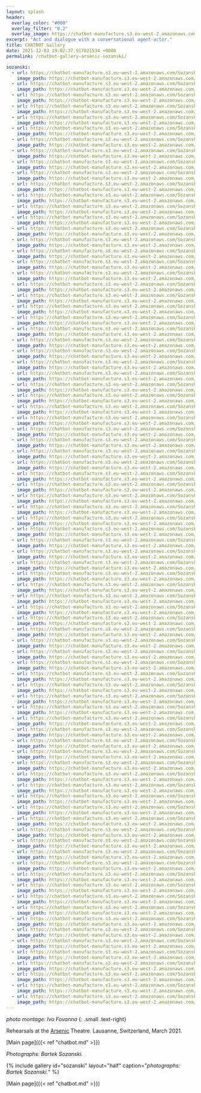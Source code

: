```yaml
---
layout: splash
header:
  overlay_color: "#000"
  overlay_filter: "0.2"
  overlay_image: https://chatbot-manufacture.s3.eu-west-2.amazonaws.com/Fovanna-chatbot-2021-37.webp
excerpt: "Act and dialogue with a conversational agent-actor."
title: CHATBOT Gallery
date: 2021-12-03 19:02:37.917021534 +0000 
permalink: /chatbot-gallery-arsenic-sozanski/

sozanski:
  - url: https://chatbot-manufacture.s3.eu-west-2.amazonaws.com/Sozanski-Arsenic-2021-01.webp
    image_path: https://chatbot-manufacture.s3.eu-west-2.amazonaws.com/Sozanski-Arsenic-2021-01.low.webp
  - url: https://chatbot-manufacture.s3.eu-west-2.amazonaws.com/Sozanski-Arsenic-2021-02.webp
    image_path: https://chatbot-manufacture.s3.eu-west-2.amazonaws.com/Sozanski-Arsenic-2021-02.low.webp
  - url: https://chatbot-manufacture.s3.eu-west-2.amazonaws.com/Sozanski-Arsenic-2021-03.webp
    image_path: https://chatbot-manufacture.s3.eu-west-2.amazonaws.com/Sozanski-Arsenic-2021-03.low.webp
  - url: https://chatbot-manufacture.s3.eu-west-2.amazonaws.com/Sozanski-Arsenic-2021-04.webp
    image_path: https://chatbot-manufacture.s3.eu-west-2.amazonaws.com/Sozanski-Arsenic-2021-04.low.webp
  - url: https://chatbot-manufacture.s3.eu-west-2.amazonaws.com/Sozanski-Arsenic-2021-05.webp
    image_path: https://chatbot-manufacture.s3.eu-west-2.amazonaws.com/Sozanski-Arsenic-2021-05.low.webp
  - url: https://chatbot-manufacture.s3.eu-west-2.amazonaws.com/Sozanski-Arsenic-2021-06.webp
    image_path: https://chatbot-manufacture.s3.eu-west-2.amazonaws.com/Sozanski-Arsenic-2021-06.low.webp
  - url: https://chatbot-manufacture.s3.eu-west-2.amazonaws.com/Sozanski-Arsenic-2021-07.webp
    image_path: https://chatbot-manufacture.s3.eu-west-2.amazonaws.com/Sozanski-Arsenic-2021-07.low.webp
  - url: https://chatbot-manufacture.s3.eu-west-2.amazonaws.com/Sozanski-Arsenic-2021-08.webp
    image_path: https://chatbot-manufacture.s3.eu-west-2.amazonaws.com/Sozanski-Arsenic-2021-08.low.webp
  - url: https://chatbot-manufacture.s3.eu-west-2.amazonaws.com/Sozanski-Arsenic-2021-09.webp
    image_path: https://chatbot-manufacture.s3.eu-west-2.amazonaws.com/Sozanski-Arsenic-2021-09.low.webp
  - url: https://chatbot-manufacture.s3.eu-west-2.amazonaws.com/Sozanski-Arsenic-2021-10.webp
    image_path: https://chatbot-manufacture.s3.eu-west-2.amazonaws.com/Sozanski-Arsenic-2021-10.low.webp
  - url: https://chatbot-manufacture.s3.eu-west-2.amazonaws.com/Sozanski-Arsenic-2021-11.webp
    image_path: https://chatbot-manufacture.s3.eu-west-2.amazonaws.com/Sozanski-Arsenic-2021-11.low.webp
  - url: https://chatbot-manufacture.s3.eu-west-2.amazonaws.com/Sozanski-Arsenic-2021-12.webp
    image_path: https://chatbot-manufacture.s3.eu-west-2.amazonaws.com/Sozanski-Arsenic-2021-12.low.webp
  - url: https://chatbot-manufacture.s3.eu-west-2.amazonaws.com/Sozanski-Arsenic-2021-13.webp
    image_path: https://chatbot-manufacture.s3.eu-west-2.amazonaws.com/Sozanski-Arsenic-2021-13.low.webp
  - url: https://chatbot-manufacture.s3.eu-west-2.amazonaws.com/Sozanski-Arsenic-2021-14.webp
    image_path: https://chatbot-manufacture.s3.eu-west-2.amazonaws.com/Sozanski-Arsenic-2021-14.low.webp
  - url: https://chatbot-manufacture.s3.eu-west-2.amazonaws.com/Sozanski-Arsenic-2021-15.webp
    image_path: https://chatbot-manufacture.s3.eu-west-2.amazonaws.com/Sozanski-Arsenic-2021-15.low.webp
  - url: https://chatbot-manufacture.s3.eu-west-2.amazonaws.com/Sozanski-Arsenic-2021-16.webp
    image_path: https://chatbot-manufacture.s3.eu-west-2.amazonaws.com/Sozanski-Arsenic-2021-16.low.webp
  - url: https://chatbot-manufacture.s3.eu-west-2.amazonaws.com/Sozanski-Arsenic-2021-17.webp
    image_path: https://chatbot-manufacture.s3.eu-west-2.amazonaws.com/Sozanski-Arsenic-2021-17.low.webp
  - url: https://chatbot-manufacture.s3.eu-west-2.amazonaws.com/Sozanski-Arsenic-2021-18.webp
    image_path: https://chatbot-manufacture.s3.eu-west-2.amazonaws.com/Sozanski-Arsenic-2021-18.low.webp
  - url: https://chatbot-manufacture.s3.eu-west-2.amazonaws.com/Sozanski-Arsenic-2021-19.webp
    image_path: https://chatbot-manufacture.s3.eu-west-2.amazonaws.com/Sozanski-Arsenic-2021-19.low.webp
  - url: https://chatbot-manufacture.s3.eu-west-2.amazonaws.com/Sozanski-Arsenic-2021-20.webp
    image_path: https://chatbot-manufacture.s3.eu-west-2.amazonaws.com/Sozanski-Arsenic-2021-20.low.webp
  - url: https://chatbot-manufacture.s3.eu-west-2.amazonaws.com/Sozanski-Arsenic-2021-21.webp
    image_path: https://chatbot-manufacture.s3.eu-west-2.amazonaws.com/Sozanski-Arsenic-2021-21.low.webp
  - url: https://chatbot-manufacture.s3.eu-west-2.amazonaws.com/Sozanski-Arsenic-2021-22.webp
    image_path: https://chatbot-manufacture.s3.eu-west-2.amazonaws.com/Sozanski-Arsenic-2021-22.low.webp
  - url: https://chatbot-manufacture.s3.eu-west-2.amazonaws.com/Sozanski-Arsenic-2021-23.webp
    image_path: https://chatbot-manufacture.s3.eu-west-2.amazonaws.com/Sozanski-Arsenic-2021-23.low.webp
  - url: https://chatbot-manufacture.s3.eu-west-2.amazonaws.com/Sozanski-Arsenic-2021-24.webp
    image_path: https://chatbot-manufacture.s3.eu-west-2.amazonaws.com/Sozanski-Arsenic-2021-24.low.webp
  - url: https://chatbot-manufacture.s3.eu-west-2.amazonaws.com/Sozanski-Arsenic-2021-25.webp
    image_path: https://chatbot-manufacture.s3.eu-west-2.amazonaws.com/Sozanski-Arsenic-2021-25.low.webp
  - url: https://chatbot-manufacture.s3.eu-west-2.amazonaws.com/Sozanski-Arsenic-2021-26.webp
    image_path: https://chatbot-manufacture.s3.eu-west-2.amazonaws.com/Sozanski-Arsenic-2021-26.low.webp
  - url: https://chatbot-manufacture.s3.eu-west-2.amazonaws.com/Sozanski-Arsenic-2021-27.webp
    image_path: https://chatbot-manufacture.s3.eu-west-2.amazonaws.com/Sozanski-Arsenic-2021-27.low.webp
  - url: https://chatbot-manufacture.s3.eu-west-2.amazonaws.com/Sozanski-Arsenic-2021-28.webp
    image_path: https://chatbot-manufacture.s3.eu-west-2.amazonaws.com/Sozanski-Arsenic-2021-28.low.webp
  - url: https://chatbot-manufacture.s3.eu-west-2.amazonaws.com/Sozanski-Arsenic-2021-29.webp
    image_path: https://chatbot-manufacture.s3.eu-west-2.amazonaws.com/Sozanski-Arsenic-2021-29.low.webp
  - url: https://chatbot-manufacture.s3.eu-west-2.amazonaws.com/Sozanski-Arsenic-2021-30.webp
    image_path: https://chatbot-manufacture.s3.eu-west-2.amazonaws.com/Sozanski-Arsenic-2021-30.low.webp
  - url: https://chatbot-manufacture.s3.eu-west-2.amazonaws.com/Sozanski-Arsenic-2021-31.webp
    image_path: https://chatbot-manufacture.s3.eu-west-2.amazonaws.com/Sozanski-Arsenic-2021-31.low.webp
  - url: https://chatbot-manufacture.s3.eu-west-2.amazonaws.com/Sozanski-Arsenic-2021-32.webp
    image_path: https://chatbot-manufacture.s3.eu-west-2.amazonaws.com/Sozanski-Arsenic-2021-32.low.webp
  - url: https://chatbot-manufacture.s3.eu-west-2.amazonaws.com/Sozanski-Arsenic-2021-33.webp
    image_path: https://chatbot-manufacture.s3.eu-west-2.amazonaws.com/Sozanski-Arsenic-2021-33.low.webp
  - url: https://chatbot-manufacture.s3.eu-west-2.amazonaws.com/Sozanski-Arsenic-2021-34.webp
    image_path: https://chatbot-manufacture.s3.eu-west-2.amazonaws.com/Sozanski-Arsenic-2021-34.low.webp
  - url: https://chatbot-manufacture.s3.eu-west-2.amazonaws.com/Sozanski-Arsenic-2021-35.webp
    image_path: https://chatbot-manufacture.s3.eu-west-2.amazonaws.com/Sozanski-Arsenic-2021-35.low.webp
  - url: https://chatbot-manufacture.s3.eu-west-2.amazonaws.com/Sozanski-Arsenic-2021-36.webp
    image_path: https://chatbot-manufacture.s3.eu-west-2.amazonaws.com/Sozanski-Arsenic-2021-36.low.webp
  - url: https://chatbot-manufacture.s3.eu-west-2.amazonaws.com/Sozanski-Arsenic-2021-37.webp
    image_path: https://chatbot-manufacture.s3.eu-west-2.amazonaws.com/Sozanski-Arsenic-2021-37.low.webp
  - url: https://chatbot-manufacture.s3.eu-west-2.amazonaws.com/Sozanski-Arsenic-2021-38.webp
    image_path: https://chatbot-manufacture.s3.eu-west-2.amazonaws.com/Sozanski-Arsenic-2021-38.low.webp
  - url: https://chatbot-manufacture.s3.eu-west-2.amazonaws.com/Sozanski-Arsenic-2021-39.webp
    image_path: https://chatbot-manufacture.s3.eu-west-2.amazonaws.com/Sozanski-Arsenic-2021-39.low.webp
  - url: https://chatbot-manufacture.s3.eu-west-2.amazonaws.com/Sozanski-Arsenic-2021-40.webp
    image_path: https://chatbot-manufacture.s3.eu-west-2.amazonaws.com/Sozanski-Arsenic-2021-40.low.webp
  - url: https://chatbot-manufacture.s3.eu-west-2.amazonaws.com/Sozanski-Arsenic-2021-41.webp
    image_path: https://chatbot-manufacture.s3.eu-west-2.amazonaws.com/Sozanski-Arsenic-2021-41.low.webp
  - url: https://chatbot-manufacture.s3.eu-west-2.amazonaws.com/Sozanski-Arsenic-2021-42.webp
    image_path: https://chatbot-manufacture.s3.eu-west-2.amazonaws.com/Sozanski-Arsenic-2021-42.low.webp
  - url: https://chatbot-manufacture.s3.eu-west-2.amazonaws.com/Sozanski-Arsenic-2021-43.webp
    image_path: https://chatbot-manufacture.s3.eu-west-2.amazonaws.com/Sozanski-Arsenic-2021-43.low.webp
  - url: https://chatbot-manufacture.s3.eu-west-2.amazonaws.com/Sozanski-Arsenic-2021-44.webp
    image_path: https://chatbot-manufacture.s3.eu-west-2.amazonaws.com/Sozanski-Arsenic-2021-44.low.webp
  - url: https://chatbot-manufacture.s3.eu-west-2.amazonaws.com/Sozanski-Arsenic-2021-45.webp
    image_path: https://chatbot-manufacture.s3.eu-west-2.amazonaws.com/Sozanski-Arsenic-2021-45.low.webp
  - url: https://chatbot-manufacture.s3.eu-west-2.amazonaws.com/Sozanski-Arsenic-2021-46.webp
    image_path: https://chatbot-manufacture.s3.eu-west-2.amazonaws.com/Sozanski-Arsenic-2021-46.low.webp
  - url: https://chatbot-manufacture.s3.eu-west-2.amazonaws.com/Sozanski-Arsenic-2021-47.webp
    image_path: https://chatbot-manufacture.s3.eu-west-2.amazonaws.com/Sozanski-Arsenic-2021-47.low.webp
  - url: https://chatbot-manufacture.s3.eu-west-2.amazonaws.com/Sozanski-Arsenic-2021-48.webp
    image_path: https://chatbot-manufacture.s3.eu-west-2.amazonaws.com/Sozanski-Arsenic-2021-48.low.webp
  - url: https://chatbot-manufacture.s3.eu-west-2.amazonaws.com/Sozanski-Arsenic-2021-49.webp
    image_path: https://chatbot-manufacture.s3.eu-west-2.amazonaws.com/Sozanski-Arsenic-2021-49.low.webp
  - url: https://chatbot-manufacture.s3.eu-west-2.amazonaws.com/Sozanski-Arsenic-2021-50.webp
    image_path: https://chatbot-manufacture.s3.eu-west-2.amazonaws.com/Sozanski-Arsenic-2021-50.low.webp
  - url: https://chatbot-manufacture.s3.eu-west-2.amazonaws.com/Sozanski-Arsenic-2021-51.webp
    image_path: https://chatbot-manufacture.s3.eu-west-2.amazonaws.com/Sozanski-Arsenic-2021-51.low.webp
  - url: https://chatbot-manufacture.s3.eu-west-2.amazonaws.com/Sozanski-Arsenic-2021-52.webp
    image_path: https://chatbot-manufacture.s3.eu-west-2.amazonaws.com/Sozanski-Arsenic-2021-52.low.webp
  - url: https://chatbot-manufacture.s3.eu-west-2.amazonaws.com/Sozanski-Arsenic-2021-53.webp
    image_path: https://chatbot-manufacture.s3.eu-west-2.amazonaws.com/Sozanski-Arsenic-2021-53.low.webp
  - url: https://chatbot-manufacture.s3.eu-west-2.amazonaws.com/Sozanski-Arsenic-2021-54.webp
    image_path: https://chatbot-manufacture.s3.eu-west-2.amazonaws.com/Sozanski-Arsenic-2021-54.low.webp
  - url: https://chatbot-manufacture.s3.eu-west-2.amazonaws.com/Sozanski-Arsenic-2021-55.webp
    image_path: https://chatbot-manufacture.s3.eu-west-2.amazonaws.com/Sozanski-Arsenic-2021-55.low.webp
  - url: https://chatbot-manufacture.s3.eu-west-2.amazonaws.com/Sozanski-Arsenic-2021-56.webp
    image_path: https://chatbot-manufacture.s3.eu-west-2.amazonaws.com/Sozanski-Arsenic-2021-56.low.webp
  - url: https://chatbot-manufacture.s3.eu-west-2.amazonaws.com/Sozanski-Arsenic-2021-57.webp
    image_path: https://chatbot-manufacture.s3.eu-west-2.amazonaws.com/Sozanski-Arsenic-2021-57.low.webp
  - url: https://chatbot-manufacture.s3.eu-west-2.amazonaws.com/Sozanski-Arsenic-2021-58.webp
    image_path: https://chatbot-manufacture.s3.eu-west-2.amazonaws.com/Sozanski-Arsenic-2021-58.low.webp
  - url: https://chatbot-manufacture.s3.eu-west-2.amazonaws.com/Sozanski-Arsenic-2021-59.webp
    image_path: https://chatbot-manufacture.s3.eu-west-2.amazonaws.com/Sozanski-Arsenic-2021-59.low.webp
  - url: https://chatbot-manufacture.s3.eu-west-2.amazonaws.com/Sozanski-Arsenic-2021-60.webp
    image_path: https://chatbot-manufacture.s3.eu-west-2.amazonaws.com/Sozanski-Arsenic-2021-60.low.webp
  - url: https://chatbot-manufacture.s3.eu-west-2.amazonaws.com/Sozanski-Arsenic-2021-61.webp
    image_path: https://chatbot-manufacture.s3.eu-west-2.amazonaws.com/Sozanski-Arsenic-2021-61.low.webp
  - url: https://chatbot-manufacture.s3.eu-west-2.amazonaws.com/Sozanski-Arsenic-2021-62.webp
    image_path: https://chatbot-manufacture.s3.eu-west-2.amazonaws.com/Sozanski-Arsenic-2021-62.low.webp
  - url: https://chatbot-manufacture.s3.eu-west-2.amazonaws.com/Sozanski-Arsenic-2021-63.webp
    image_path: https://chatbot-manufacture.s3.eu-west-2.amazonaws.com/Sozanski-Arsenic-2021-63.low.webp
  - url: https://chatbot-manufacture.s3.eu-west-2.amazonaws.com/Sozanski-Arsenic-2021-64.webp
    image_path: https://chatbot-manufacture.s3.eu-west-2.amazonaws.com/Sozanski-Arsenic-2021-64.low.webp
  - url: https://chatbot-manufacture.s3.eu-west-2.amazonaws.com/Sozanski-Arsenic-2021-65.webp
    image_path: https://chatbot-manufacture.s3.eu-west-2.amazonaws.com/Sozanski-Arsenic-2021-65.low.webp
  - url: https://chatbot-manufacture.s3.eu-west-2.amazonaws.com/Sozanski-Arsenic-2021-66.webp
    image_path: https://chatbot-manufacture.s3.eu-west-2.amazonaws.com/Sozanski-Arsenic-2021-66.low.webp
  - url: https://chatbot-manufacture.s3.eu-west-2.amazonaws.com/Sozanski-Arsenic-2021-67.webp
    image_path: https://chatbot-manufacture.s3.eu-west-2.amazonaws.com/Sozanski-Arsenic-2021-67.low.webp
  - url: https://chatbot-manufacture.s3.eu-west-2.amazonaws.com/Sozanski-Arsenic-2021-68.webp
    image_path: https://chatbot-manufacture.s3.eu-west-2.amazonaws.com/Sozanski-Arsenic-2021-68.low.webp
  - url: https://chatbot-manufacture.s3.eu-west-2.amazonaws.com/Sozanski-Arsenic-2021-69.webp
    image_path: https://chatbot-manufacture.s3.eu-west-2.amazonaws.com/Sozanski-Arsenic-2021-69.low.webp
  - url: https://chatbot-manufacture.s3.eu-west-2.amazonaws.com/Sozanski-Arsenic-2021-70.webp
    image_path: https://chatbot-manufacture.s3.eu-west-2.amazonaws.com/Sozanski-Arsenic-2021-70.low.webp
  - url: https://chatbot-manufacture.s3.eu-west-2.amazonaws.com/Sozanski-Arsenic-2021-71.webp
    image_path: https://chatbot-manufacture.s3.eu-west-2.amazonaws.com/Sozanski-Arsenic-2021-71.low.webp
  - url: https://chatbot-manufacture.s3.eu-west-2.amazonaws.com/Sozanski-Arsenic-2021-72.webp
    image_path: https://chatbot-manufacture.s3.eu-west-2.amazonaws.com/Sozanski-Arsenic-2021-72.low.webp
  - url: https://chatbot-manufacture.s3.eu-west-2.amazonaws.com/Sozanski-Arsenic-2021-73.webp
    image_path: https://chatbot-manufacture.s3.eu-west-2.amazonaws.com/Sozanski-Arsenic-2021-73.low.webp
  - url: https://chatbot-manufacture.s3.eu-west-2.amazonaws.com/Sozanski-Arsenic-2021-74.webp
    image_path: https://chatbot-manufacture.s3.eu-west-2.amazonaws.com/Sozanski-Arsenic-2021-74.low.webp
  - url: https://chatbot-manufacture.s3.eu-west-2.amazonaws.com/Sozanski-Arsenic-2021-75.webp
    image_path: https://chatbot-manufacture.s3.eu-west-2.amazonaws.com/Sozanski-Arsenic-2021-75.low.webp
  - url: https://chatbot-manufacture.s3.eu-west-2.amazonaws.com/Sozanski-Arsenic-2021-76.webp
    image_path: https://chatbot-manufacture.s3.eu-west-2.amazonaws.com/Sozanski-Arsenic-2021-76.low.webp
  - url: https://chatbot-manufacture.s3.eu-west-2.amazonaws.com/Sozanski-Arsenic-2021-77.webp
    image_path: https://chatbot-manufacture.s3.eu-west-2.amazonaws.com/Sozanski-Arsenic-2021-77.low.webp
  - url: https://chatbot-manufacture.s3.eu-west-2.amazonaws.com/Sozanski-Arsenic-2021-78.webp
    image_path: https://chatbot-manufacture.s3.eu-west-2.amazonaws.com/Sozanski-Arsenic-2021-78.low.webp
  - url: https://chatbot-manufacture.s3.eu-west-2.amazonaws.com/Sozanski-Arsenic-2021-79.webp
    image_path: https://chatbot-manufacture.s3.eu-west-2.amazonaws.com/Sozanski-Arsenic-2021-79.low.webp
  - url: https://chatbot-manufacture.s3.eu-west-2.amazonaws.com/Sozanski-Arsenic-2021-80.webp
    image_path: https://chatbot-manufacture.s3.eu-west-2.amazonaws.com/Sozanski-Arsenic-2021-80.low.webp
  - url: https://chatbot-manufacture.s3.eu-west-2.amazonaws.com/Sozanski-Arsenic-2021-81.webp
    image_path: https://chatbot-manufacture.s3.eu-west-2.amazonaws.com/Sozanski-Arsenic-2021-81.low.webp
  - url: https://chatbot-manufacture.s3.eu-west-2.amazonaws.com/Sozanski-Arsenic-2021-82.webp
    image_path: https://chatbot-manufacture.s3.eu-west-2.amazonaws.com/Sozanski-Arsenic-2021-82.low.webp
  - url: https://chatbot-manufacture.s3.eu-west-2.amazonaws.com/Sozanski-Arsenic-2021-83.webp
    image_path: https://chatbot-manufacture.s3.eu-west-2.amazonaws.com/Sozanski-Arsenic-2021-83.low.webp
  - url: https://chatbot-manufacture.s3.eu-west-2.amazonaws.com/Sozanski-Arsenic-2021-84.webp
    image_path: https://chatbot-manufacture.s3.eu-west-2.amazonaws.com/Sozanski-Arsenic-2021-84.low.webp
---
```


*photo montage: Ivo Fovanna*
{: .small .text-right}

Rehearsals at the [Arsenic](https://arsenic.ch/en/) Theatre.
Lausanne, Switzerland, March 2021.

[Main page]({{< ref "chatbot.md" >}})

*Photographs: Bartek Sozanski.*

{% include gallery id="sozanski" layout="half" caption="*photographs: Bartek Sozanski.*" %}

[Main page]({{< ref "chatbot.md" >}})

